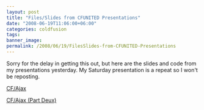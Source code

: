 ```yaml
---
layout: post
title: "Files/Slides from CFUNITED Presentations"
date: "2008-06-19T11:06:00+06:00"
categories: coldfusion 
tags: 
banner_image: 
permalink: /2008/06/19/FilesSlides-from-CFUNITED-Presentations
---
```


Sorry for the delay in getting this out, but here are the slides and code from my presentations yesterday. My Saturday presentation is a repeat so I won't be reposting.

<a href="http://www.raymondcamden.com/downloads/ria315_cfun08_ajax1.zip">CF/Ajax</a><br />

<a href="http://www.coldfusionjedi.com/downloads/ria351_cfun08_ajax2.zip">CF/Ajax (Part Deux)</a><br />